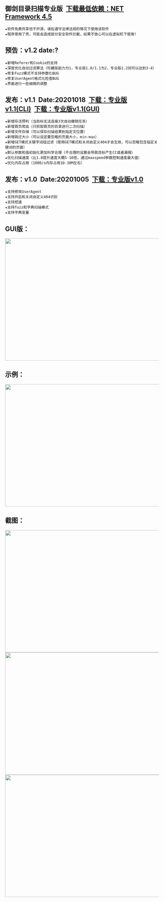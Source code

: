 ## 御剑目录扫描专业版&nbsp;&nbsp;<a href="https://www.microsoft.com/zh-CN/download/confirmation.aspx?id=30653">下载最低依赖：NET Framework 4.5</a>
    ★软件免费共享但不开源，请在遵守法律法规的情况下使用该软件
    ★程序使用了壳，可能会造成部分安全软件拦截，如果不放心可以在虚拟机下使用!
    
## 预告：v1.2 date:?
    ★新增Referer和Cookie的支持
    ★深度优化自动过滤算法（珍藏版能力为1，专业版1.0/1.1为2，专业版1.2则可以达到3-4）
    ★修复Fuzz模式不支持参数化BUG
    ★修复UserAgent格式化检查BUG
    ★界面进行一些细微的调整
    
    
## 发布：v1.1&nbsp;&nbsp;Date:20201018&nbsp;&nbsp;<a href="../../releases/download/yjdirscan/yjdirscan_v1.1.zip">下载：专业版v1.1(CLI)</a>&nbsp;&nbsp;<a href="../../releases/download/yjdirscan/yjdirscanv1.1.gui.zip">下载：专业版v1.1(GUI)</a>
    ★新增存活预判（当目标无法连接3次自动撤销任务）
    ★新增首页爬虫（只抓取首页的目录进行二次扫描）
    ★新增文件存储（可以保存扫描结果到指定文位置）
    ★新增跳过大小（可以设定要忽略的页面大小，min-max）
    ★新增GET模式关键字词组过滤（使用GET模式和关闭自定义404才会生效，可以忽略包含指定关键词的页面）
    ★默认参数和值初始化更加科学合理（不合理的设置会导致目标产生CC或者漏报）
    ★优化扫描速度（比1.0提升速度大概5-10倍，通过maxspeed参数控制速度最大值）
    ★优化内存占用（1000/s内存占用10-30M左右）

## 发布：v1.0&nbsp;&nbsp;Date:20201005&nbsp;&nbsp;<a href="../../releases/download/yjdirscan/yjdirscan.zip">下载：专业版v1.0</a>
    ★支持修改UserAgent
    ★支持开启和关闭自定义404识别
    ★支持控速
    ★支持fuzz和字典扫描模式
    ★支持字典变量
## GUI版：
<img src="https://github.com/foryujian/yjdirscan/blob/main/img/gui.png" width="600px" height="400px"/><br>

## 示例：
<img src="https://github.com/foryujian/yjdirscan/blob/main/img/usage.png" width="600px" height="400px"/><br>
     
## 截图：
<img src="https://github.com/foryujian/yjdirscan/blob/main/img/404.png" width="600px" height="400px"/><br>
<img src="https://github.com/foryujian/yjdirscan/blob/main/img/dicscan.png" width="600px"  height="400px"/><br>
<img src="https://github.com/foryujian/yjdirscan/blob/main/img/fuzzscan.png" width="600px"  height="400px"/><br>
